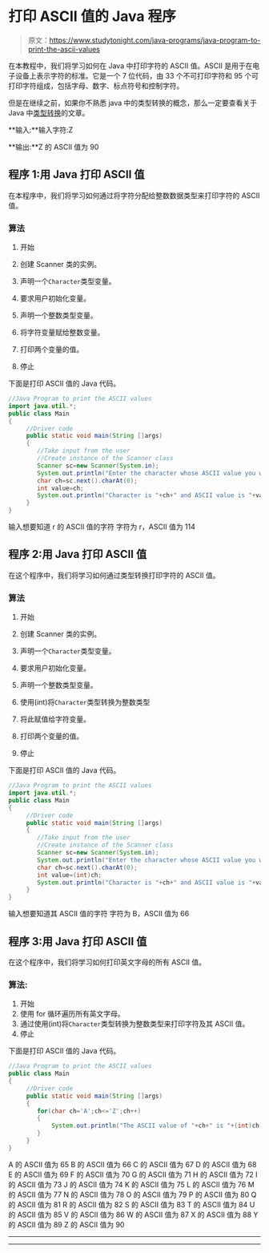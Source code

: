 # 打印 ASCII 值的 Java 程序

> 原文：<https://www.studytonight.com/java-programs/java-program-to-print-the-ascii-values>

在本教程中，我们将学习如何在 Java 中打印字符的 ASCII 值。ASCII 是用于在电子设备上表示字符的标准。它是一个 7 位代码，由 33 个不可打印字符和 95 个可打印字符组成，包括字母、数字、标点符号和控制字符。

但是在继续之前，如果你不熟悉 java 中的类型转换的概念，那么一定要查看关于 Java 中[类型转换](https://www.studytonight.com/java/type-casting-in-java.php)的文章。

**输入:**输入字符:Z

**输出:**Z 的 ASCII 值为 90

## 程序 1:用 Java 打印 ASCII 值

在本程序中，我们将学习如何通过将字符分配给整数数据类型来打印字符的 ASCII 值。

### 算法

1.  开始

2.  创建 Scanner 类的实例。

3.  声明一个`Character`类型变量。

4.  要求用户初始化变量。

5.  声明一个整数类型变量。

6.  将字符变量赋给整数变量。

7.  打印两个变量的值。

8.  停止

下面是打印 ASCII 值的 Java 代码。

```java
//Java Program to print the ASCII values 
import java.util.*;
public class Main
{
     //Driver code
     public static void main(String []args)
     {
        //Take input from the user
        //Create instance of the Scanner class 
        Scanner sc=new Scanner(System.in);
        System.out.println("Enter the character whose ASCII value you want to know ");
        char ch=sc.next().charAt(0);
        int value=ch;
        System.out.println("Character is "+ch+" and ASCII value is "+value);
     }
}
```

输入想要知道 r 的 ASCII 值的字符
字符为 r，ASCII 值为 114

## 程序 2:用 Java 打印 ASCII 值

在这个程序中，我们将学习如何通过类型转换打印字符的 ASCII 值。

### 算法

1.  开始

2.  创建 Scanner 类的实例。

3.  声明一个`Character`类型变量。

4.  要求用户初始化变量。

5.  声明一个整数类型变量。

6.  使用(int)将`Character`类型转换为整数类型

7.  将此赋值给字符变量。

8.  打印两个变量的值。

9.  停止

下面是打印 ASCII 值的 Java 代码。

```java
//Java Program to print the ASCII values 
import java.util.*;
public class Main
{
     //Driver code
     public static void main(String []args)
     {
        //Take input from the user
        //Create instance of the Scanner class 
        Scanner sc=new Scanner(System.in);
        System.out.println("Enter the character whose ASCII value you want to know ");
        char ch=sc.next().charAt(0);
        int value=(int)ch;
        System.out.println("Character is "+ch+" and ASCII value is "+value);
     }
}
```

输入想要知道其 ASCII 值的字符
字符为 B，ASCII 值为 66

## 程序 3:用 Java 打印 ASCII 值

在这个程序中，我们将学习如何打印英文字母的所有 ASCII 值。

### 算法:

1.  开始
2.  使用 for 循环遍历所有英文字母。
3.  通过使用(int)将`Character`类型转换为整数类型来打印字符及其 ASCII 值。
4.  停止

下面是打印 ASCII 值的 Java 代码。

```java
//Java Program to print the ASCII values 
public class Main
{
     //Driver code
     public static void main(String []args)
     {
        for(char ch='A';ch<='Z';ch++)
        {
            System.out.println("The ASCII value of "+ch+" is "+(int)ch);
        }
     }
}
```

A 的 ASCII 值为 65
B 的 ASCII 值为 66
C 的 ASCII 值为 67
D 的 ASCII 值为 68
E 的 ASCII 值为 69
F 的 ASCII 值为 70
G 的 ASCII 值为 71
H 的 ASCII 值为 72
I 的 ASCII 值为 73
J 的 ASCII 值为 74
K 的 ASCII 值为 75
L 的 ASCII 值为 76
M 的 ASCII 值为 77
N 的 ASCII 值为 78
O 的 ASCII 值为 79
P 的 ASCII 值为 80
Q 的 ASCII 值为 81
R 的 ASCII 值为 82
S 的 ASCII 值为 83
T 的 ASCII 值为 84 U 的 ASCII 值为 85
V 的 ASCII 值为 86
W 的 ASCII 值为 87
X 的 ASCII 值为 88
Y 的 ASCII 值为 89
Z 的 ASCII 值为 90

* * *

* * *